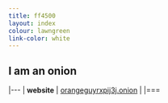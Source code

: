 ```yaml
---
title: ff4500
layout: index
colour: lawngreen
link-color: white
---
```


## I am an onion

|---
| __website__  |  [orangeguyrxpij3j.onion](http://orangeguyrxpij3j.onion) |
|===

